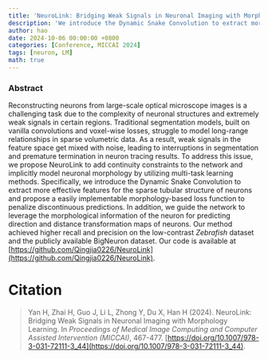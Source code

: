 ```yaml
---
title: 'NeuroLink: Bridging Weak Signals in Neuronal Imaging with Morphology Learning'
description: 'We introduce the Dynamic Snake Convolution to extract more effective features for the sparse tubular structure of neurons and propose a easily implementable morphology-based loss function to penalize discontinuous predictions.'
author: hao
date: 2024-10-06 00:00:00 +0800
categories: [Conference, MICCAI 2024]
tags: [neuron, LM]
math: true
---
```


### Abstract

Reconstructing neurons from large-scale optical microscope images is a challenging task due to the complexity of neuronal structures and extremely weak signals in certain regions. Traditional segmentation models, built on vanilla convolutions and voxel-wise losses, struggle to model long-range relationships in sparse volumetric data. As a result, weak signals in the feature space get mixed with noise, leading to interruptions in segmentation and premature termination in neuron tracing results. To address this issue, we propose NeuroLink to add continuity constraints to the network and implicitly model neuronal morphology by utilizing multi-task learning methods. Specifically, we introduce the Dynamic Snake Convolution to extract more effective features for the sparse tubular structure of neurons and propose a easily implementable morphology-based loss function to penalize discontinuous predictions. In addition, we guide the network to leverage the morphological information of the neuron for predicting direction and distance transformation maps of neurons. Our method achieved higher recall and precision on the low-contrast *Zebrafish* dataset and the publicly available BigNeuron dataset. Our code is available at [https://github.com/Qingjia0226/NeuroLink](https://github.com/Qingjia0226/NeuroLink).


# Citation

> Yan H, Zhai H, Guo J, Li L, Zhong Y, Du X, Han H (2024). NeuroLink: Bridging Weak Signals in Neuronal Imaging with Morphology Learning. In *Proceedings of Medical Image Computing and Computer Assisted Intervention (MICCAI)*, 467-477. [https://doi.org/10.1007/978-3-031-72111-3_44](https://doi.org/10.1007/978-3-031-72111-3_44).
>